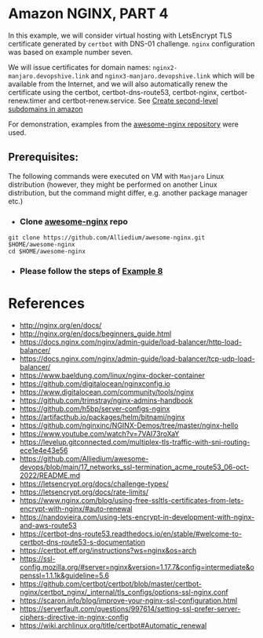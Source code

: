 # Amazon NGINX, PART 4 #

 In this example, we will consider virtual hosting with LetsEncrypt TLS certificate generated by `certbot` with DNS-01 challenge. `nginx` configuration was based on example number seven.

 We will issue certificates for domain names: `nginx2-manjaro.devopshive.link` and `nginx3-manjaro.devopshive.link` which will be available from the Internet, and we will also automatically renew the certificate using the certbot, certbot-dns-route53, certbot-nginx, certbot-renew.timer and certbot-renew.service. See [Create second-level subdomains in amazon](../52_amazon-nginx_part-3_07-mar-2023/README.md#1-create-second-level-subdomains-in-amazon)

For demonstration, examples from the [awesome-nginx repository](https://github.com/Alliedium/awesome-nginx) were used.
## Prerequisites: ##

  The following commands were executed on VM with `Manjaro` Linux distribution (however, they might be performed on another Linux distribution, but the command might differ, e.g. another package manager etc.)

   - ### Clone [awesome-nginx](https://github.com/Alliedium/awesome-nginx) repo
  
  ```
  git clone https://github.com/Alliedium/awesome-nginx.git $HOME/awesome-nginx
  cd $HOME/awesome-nginx
  ```
  - ### Please follow the steps of [Example 8](https://github.com/Alliedium/awesome-nginx#8-virtual-hosting-with-letsencrypt-tls-certificate-generated-by-certbot-with-dns-01-challange)

# References

- http://nginx.org/en/docs/
- http://nginx.org/en/docs/beginners_guide.html
- https://docs.nginx.com/nginx/admin-guide/load-balancer/http-load-balancer/
- https://docs.nginx.com/nginx/admin-guide/load-balancer/tcp-udp-load-balancer/
- https://www.baeldung.com/linux/nginx-docker-container
- https://github.com/digitalocean/nginxconfig.io
- https://www.digitalocean.com/community/tools/nginx
- https://github.com/trimstray/nginx-admins-handbook
- https://github.com/h5bp/server-configs-nginx
- https://artifacthub.io/packages/helm/bitnami/nginx
- https://github.com/nginxinc/NGINX-Demos/tree/master/nginx-hello
- https://www.youtube.com/watch?v=7VAI73roXaY
- https://levelup.gitconnected.com/multiplex-tls-traffic-with-sni-routing-ece1e4e43e56
- https://github.com/Alliedium/awesome-devops/blob/main/17_networks_ssl-termination_acme_route53_06-oct-2022/README.md
- https://letsencrypt.org/docs/challenge-types/
- https://letsencrypt.org/docs/rate-limits/
- https://www.nginx.com/blog/using-free-ssltls-certificates-from-lets-encrypt-with-nginx/#auto-renewal
- https://nandovieira.com/using-lets-encrypt-in-development-with-nginx-and-aws-route53
- https://certbot-dns-route53.readthedocs.io/en/stable/#welcome-to-certbot-dns-route53-s-documentation
- https://certbot.eff.org/instructions?ws=nginx&os=arch
- https://ssl-config.mozilla.org/#server=nginx&version=1.17.7&config=intermediate&openssl=1.1.1k&guideline=5.6
- https://github.com/certbot/certbot/blob/master/certbot-nginx/certbot_nginx/_internal/tls_configs/options-ssl-nginx.conf
- https://scaron.info/blog/improve-your-nginx-ssl-configuration.html
- https://serverfault.com/questions/997614/setting-ssl-prefer-server-ciphers-directive-in-nginx-config
- https://wiki.archlinux.org/title/certbot#Automatic_renewal
